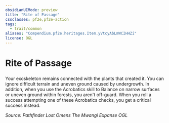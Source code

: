 ```yaml
---
obsidianUIMode: preview
title: "Rite of Passage"
cssclasses: pf2e,pf2e-action
tags:
  - trait/common
aliases: "Compendium.pf2e.heritages.Item.yVtcyAbLmWCIHHZi"
license: OGL
---
```

# Rite of Passage

### 






Your exoskeleton remains connected with the plants that created it. You can ignore difficult terrain and uneven ground caused by undergrowth. In addition, when you use the Acrobatics skill to Balance on narrow surfaces or uneven ground within forests, you aren't off-guard. When you roll a success attempting one of these Acrobatics checks, you get a critical success instead.

*Source: Pathfinder Lost Omens The Mwangi Expanse*
*OGL*